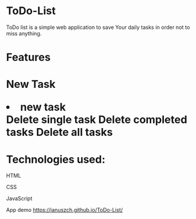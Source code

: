 <h1> ToDo-List </h1>
<p> ToDo list is a simple web application to save Your daily tasks in order not to miss anything. <p>

<h1> Features <h1>
<p> New Task <p>
  <li> new task </li>
  Delete single task
  Delete completed tasks
  Delete all tasks
  
<h1> Technologies used: </h1>
  <p> HTML </p>
  <p> CSS </p>
  <p> JavaScript </p> 

App demo
https://januszch.github.io/ToDo-List/
